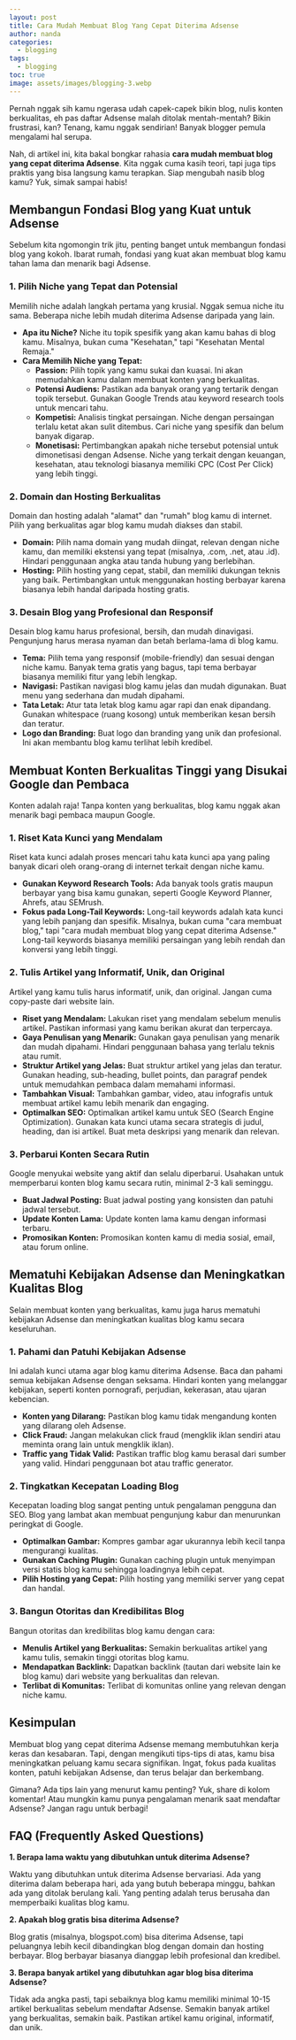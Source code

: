 ```yaml
---
layout: post
title: Cara Mudah Membuat Blog Yang Cepat Diterima Adsense
author: nanda
categories:
  - blogging
tags:
  - blogging
toc: true
image: assets/images/blogging-3.webp
---
```



Pernah nggak sih kamu ngerasa udah capek-capek bikin blog, nulis konten berkualitas, eh pas daftar Adsense malah ditolak mentah-mentah? Bikin frustrasi, kan? Tenang, kamu nggak sendirian! Banyak blogger pemula mengalami hal serupa.

Nah, di artikel ini, kita bakal bongkar rahasia **cara mudah membuat blog yang cepat diterima Adsense**. Kita nggak cuma kasih teori, tapi juga tips praktis yang bisa langsung kamu terapkan. Siap mengubah nasib blog kamu? Yuk, simak sampai habis!

## Membangun Fondasi Blog yang Kuat untuk Adsense

Sebelum kita ngomongin trik jitu, penting banget untuk membangun fondasi blog yang kokoh. Ibarat rumah, fondasi yang kuat akan membuat blog kamu tahan lama dan menarik bagi Adsense.

### 1\. Pilih Niche yang Tepat dan Potensial

Memilih niche adalah langkah pertama yang krusial. Nggak semua niche itu sama. Beberapa niche lebih mudah diterima Adsense daripada yang lain.

- **Apa itu Niche?** Niche itu topik spesifik yang akan kamu bahas di blog kamu. Misalnya, bukan cuma "Kesehatan," tapi "Kesehatan Mental Remaja."
- **Cara Memilih Niche yang Tepat:**
    - **Passion:** Pilih topik yang kamu sukai dan kuasai. Ini akan memudahkan kamu dalam membuat konten yang berkualitas.
    - **Potensi Audiens:** Pastikan ada banyak orang yang tertarik dengan topik tersebut. Gunakan Google Trends atau keyword research tools untuk mencari tahu.
    - **Kompetisi:** Analisis tingkat persaingan. Niche dengan persaingan terlalu ketat akan sulit ditembus. Cari niche yang spesifik dan belum banyak digarap.
    - **Monetisasi:** Pertimbangkan apakah niche tersebut potensial untuk dimonetisasi dengan Adsense. Niche yang terkait dengan keuangan, kesehatan, atau teknologi biasanya memiliki CPC (Cost Per Click) yang lebih tinggi.

### 2\. Domain dan Hosting Berkualitas

Domain dan hosting adalah "alamat" dan "rumah" blog kamu di internet. Pilih yang berkualitas agar blog kamu mudah diakses dan stabil.

- **Domain:** Pilih nama domain yang mudah diingat, relevan dengan niche kamu, dan memiliki ekstensi yang tepat (misalnya, .com, .net, atau .id). Hindari penggunaan angka atau tanda hubung yang berlebihan.
- **Hosting:** Pilih hosting yang cepat, stabil, dan memiliki dukungan teknis yang baik. Pertimbangkan untuk menggunakan hosting berbayar karena biasanya lebih handal daripada hosting gratis.

### 3\. Desain Blog yang Profesional dan Responsif

Desain blog kamu harus profesional, bersih, dan mudah dinavigasi. Pengunjung harus merasa nyaman dan betah berlama-lama di blog kamu.

- **Tema:** Pilih tema yang responsif (mobile-friendly) dan sesuai dengan niche kamu. Banyak tema gratis yang bagus, tapi tema berbayar biasanya memiliki fitur yang lebih lengkap.
- **Navigasi:** Pastikan navigasi blog kamu jelas dan mudah digunakan. Buat menu yang sederhana dan mudah dipahami.
- **Tata Letak:** Atur tata letak blog kamu agar rapi dan enak dipandang. Gunakan whitespace (ruang kosong) untuk memberikan kesan bersih dan teratur.
- **Logo dan Branding:** Buat logo dan branding yang unik dan profesional. Ini akan membantu blog kamu terlihat lebih kredibel.

## Membuat Konten Berkualitas Tinggi yang Disukai Google dan Pembaca

Konten adalah raja! Tanpa konten yang berkualitas, blog kamu nggak akan menarik bagi pembaca maupun Google.

### 1\. Riset Kata Kunci yang Mendalam

Riset kata kunci adalah proses mencari tahu kata kunci apa yang paling banyak dicari oleh orang-orang di internet terkait dengan niche kamu.

- **Gunakan Keyword Research Tools:** Ada banyak tools gratis maupun berbayar yang bisa kamu gunakan, seperti Google Keyword Planner, Ahrefs, atau SEMrush.
- **Fokus pada Long-Tail Keywords:** Long-tail keywords adalah kata kunci yang lebih panjang dan spesifik. Misalnya, bukan cuma "cara membuat blog," tapi "cara mudah membuat blog yang cepat diterima Adsense." Long-tail keywords biasanya memiliki persaingan yang lebih rendah dan konversi yang lebih tinggi.

### 2\. Tulis Artikel yang Informatif, Unik, dan Original

Artikel yang kamu tulis harus informatif, unik, dan original. Jangan cuma copy-paste dari website lain.

- **Riset yang Mendalam:** Lakukan riset yang mendalam sebelum menulis artikel. Pastikan informasi yang kamu berikan akurat dan terpercaya.
- **Gaya Penulisan yang Menarik:** Gunakan gaya penulisan yang menarik dan mudah dipahami. Hindari penggunaan bahasa yang terlalu teknis atau rumit.
- **Struktur Artikel yang Jelas:** Buat struktur artikel yang jelas dan teratur. Gunakan heading, sub-heading, bullet points, dan paragraf pendek untuk memudahkan pembaca dalam memahami informasi.
- **Tambahkan Visual:** Tambahkan gambar, video, atau infografis untuk membuat artikel kamu lebih menarik dan engaging.
- **Optimalkan SEO:** Optimalkan artikel kamu untuk SEO (Search Engine Optimization). Gunakan kata kunci utama secara strategis di judul, heading, dan isi artikel. Buat meta deskripsi yang menarik dan relevan.

### 3\. Perbarui Konten Secara Rutin

Google menyukai website yang aktif dan selalu diperbarui. Usahakan untuk memperbarui konten blog kamu secara rutin, minimal 2-3 kali seminggu.

- **Buat Jadwal Posting:** Buat jadwal posting yang konsisten dan patuhi jadwal tersebut.
- **Update Konten Lama:** Update konten lama kamu dengan informasi terbaru.
- **Promosikan Konten:** Promosikan konten kamu di media sosial, email, atau forum online.

## Mematuhi Kebijakan Adsense dan Meningkatkan Kualitas Blog

Selain membuat konten yang berkualitas, kamu juga harus mematuhi kebijakan Adsense dan meningkatkan kualitas blog kamu secara keseluruhan.

### 1\. Pahami dan Patuhi Kebijakan Adsense

Ini adalah kunci utama agar blog kamu diterima Adsense. Baca dan pahami semua kebijakan Adsense dengan seksama. Hindari konten yang melanggar kebijakan, seperti konten pornografi, perjudian, kekerasan, atau ujaran kebencian.

- **Konten yang Dilarang:** Pastikan blog kamu tidak mengandung konten yang dilarang oleh Adsense.
- **Click Fraud:** Jangan melakukan click fraud (mengklik iklan sendiri atau meminta orang lain untuk mengklik iklan).
- **Traffic yang Tidak Valid:** Pastikan traffic blog kamu berasal dari sumber yang valid. Hindari penggunaan bot atau traffic generator.

### 2\. Tingkatkan Kecepatan Loading Blog

Kecepatan loading blog sangat penting untuk pengalaman pengguna dan SEO. Blog yang lambat akan membuat pengunjung kabur dan menurunkan peringkat di Google.

- **Optimalkan Gambar:** Kompres gambar agar ukurannya lebih kecil tanpa mengurangi kualitas.
- **Gunakan Caching Plugin:** Gunakan caching plugin untuk menyimpan versi statis blog kamu sehingga loadingnya lebih cepat.
- **Pilih Hosting yang Cepat:** Pilih hosting yang memiliki server yang cepat dan handal.

### 3\. Bangun Otoritas dan Kredibilitas Blog

Bangun otoritas dan kredibilitas blog kamu dengan cara:

- **Menulis Artikel yang Berkualitas:** Semakin berkualitas artikel yang kamu tulis, semakin tinggi otoritas blog kamu.
- **Mendapatkan Backlink:** Dapatkan backlink (tautan dari website lain ke blog kamu) dari website yang berkualitas dan relevan.
- **Terlibat di Komunitas:** Terlibat di komunitas online yang relevan dengan niche kamu.

## Kesimpulan

Membuat blog yang cepat diterima Adsense memang membutuhkan kerja keras dan kesabaran. Tapi, dengan mengikuti tips-tips di atas, kamu bisa meningkatkan peluang kamu secara signifikan. Ingat, fokus pada kualitas konten, patuhi kebijakan Adsense, dan terus belajar dan berkembang.

Gimana? Ada tips lain yang menurut kamu penting? Yuk, share di kolom komentar! Atau mungkin kamu punya pengalaman menarik saat mendaftar Adsense? Jangan ragu untuk berbagi!

## FAQ (Frequently Asked Questions)

**1\. Berapa lama waktu yang dibutuhkan untuk diterima Adsense?**

Waktu yang dibutuhkan untuk diterima Adsense bervariasi. Ada yang diterima dalam beberapa hari, ada yang butuh beberapa minggu, bahkan ada yang ditolak berulang kali. Yang penting adalah terus berusaha dan memperbaiki kualitas blog kamu.

**2\. Apakah blog gratis bisa diterima Adsense?**

Blog gratis (misalnya, blogspot.com) bisa diterima Adsense, tapi peluangnya lebih kecil dibandingkan blog dengan domain dan hosting berbayar. Blog berbayar biasanya dianggap lebih profesional dan kredibel.

**3\. Berapa banyak artikel yang dibutuhkan agar blog bisa diterima Adsense?**

Tidak ada angka pasti, tapi sebaiknya blog kamu memiliki minimal 10-15 artikel berkualitas sebelum mendaftar Adsense. Semakin banyak artikel yang berkualitas, semakin baik. Pastikan artikel kamu original, informatif, dan unik.

